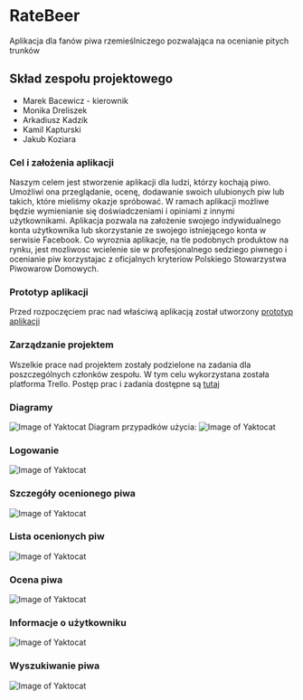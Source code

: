 # RateBeer
Aplikacja dla fanów piwa rzemieślniczego pozwalająca na ocenianie pitych trunków

## Skład zespołu projektowego

* Marek Bacewicz - kierownik
* Monika Dreliszek
* Arkadiusz Kadzik
* Kamil Kapturski
* Jakub Koziara

### Cel i założenia aplikacji
Naszym celem jest stworzenie aplikacji dla ludzi, którzy kochają piwo. Umożliwi ona przeglądanie, ocenę, dodawanie swoich ulubionych piw lub takich, które mieliśmy okazje spróbować. W ramach aplikacji możliwe będzie wymienianie się doświadczeniami i opiniami z innymi użytkownikami. Aplikacja pozwala na założenie swojego indywidualnego konta użytkownika lub skorzystanie ze swojego istniejącego konta w serwisie Facebook. Co wyroznia aplikacje, na tle podobnych produktow na rynku, jest mozliwosc wcielenie sie w profesjonalnego sedziego piwnego i ocenianie piw korzystajac z oficjalnych kryteriow Polskiego Stowarzystwa Piwowarow Domowych.

### Prototyp aplikacji

Przed rozpoczęciem prac nad właściwą aplikacją został utworzony [prototyp aplikacji](https://www.figma.com/proto/gUzawXtCnzIESZvI1YngH5F7/Beer-Judge?node-id=48%3A321&scaling=min-zoom&redirected=1)

### Zarządzanie projektem

Wszelkie prace nad projektem zostały podzielone na zadania dla poszczególnych członków zespołu. W tym celu wykorzystana została platforma Trello. Postęp prac i zadania dostępne są [tutaj](https://trello.com/b/AIDwPMOr/oceniaczpiwa)

### Diagramy


![Image of Yaktocat](https://imagizer.imageshack.com/img923/2456/Rz7jvJ.png)
Diagram przypadków użycia:
![Image of Yaktocat](https://imagizer.imageshack.com/img922/682/4TjqFG.jpg)

### Logowanie
 
![Image of Yaktocat](https://images92.fotosik.pl/244/7e27a82119651920gen.jpg)
 
### Szczegóły ocenionego piwa
 
![Image of Yaktocat](https://i.ibb.co/wWP26Ps/detalepiwa.png)
 
### Lista ocenionych piw
![Image of Yaktocat](https://images91.fotosik.pl/243/86e071b77221c051gen.jpg)
 
### Ocena piwa
 
![Image of Yaktocat](https://i.ibb.co/86XhRC9/ocena-piwa.png)
 
### Informacje o użytkowniku
 
![Image of Yaktocat](https://i.ibb.co/0sHskfJ/profil.png)

### Wyszukiwanie piwa
 
![Image of Yaktocat](https://i.ibb.co/gPN1kr5/wyszukiwanie-piwa.png)
